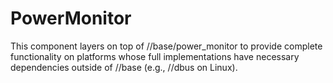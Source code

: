 # PowerMonitor

This component layers on top of //base/power_monitor to provide complete
functionality on platforms whose full implementations have necessary
dependencies outside of //base (e.g., //dbus on Linux).
